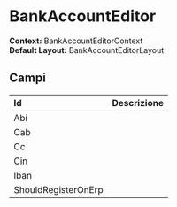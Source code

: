 # BankAccountEditor

**Context:** BankAccountEditorContext  
**Default Layout:** BankAccountEditorLayout



## Campi

| Id | Descrizione |
| :--- | :--- |
| Abi |  |
| Cab |  |
| Cc |  |
| Cin |  |
| Iban |  |
| ShouldRegisterOnErp |  |

